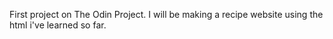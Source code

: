 First project on The Odin Project.
I will be making a recipe website using the html i've learned so far.